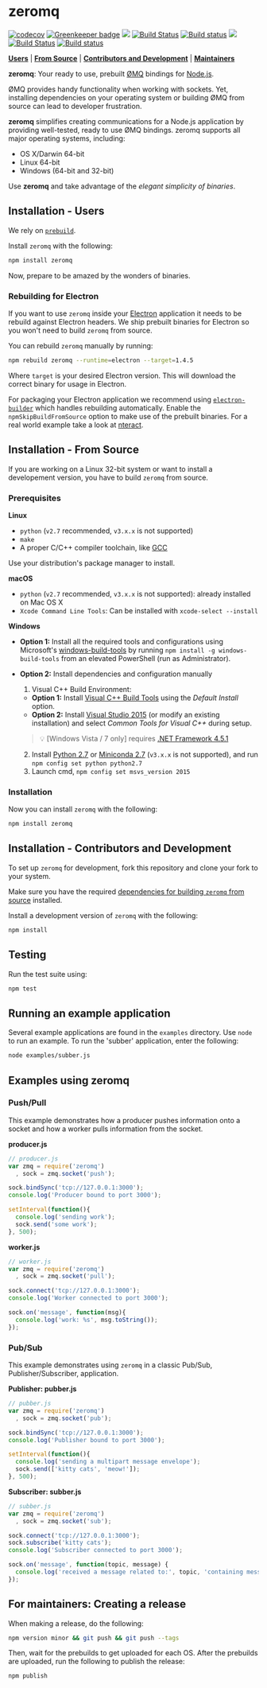 # zeromq

[![codecov](https://codecov.io/gh/zeromq/zeromq.js/branch/master/graph/badge.svg)](https://codecov.io/gh/zeromq/zeromq.js)
[![Greenkeeper badge](https://badges.greenkeeper.io/zeromq/zeromq.js.svg)](https://greenkeeper.io/)
[![](https://img.shields.io/badge/version-latest-blue.svg)](https://github.com/zeromq/zeromq.js)
[![Build Status](https://travis-ci.org/zeromq/zeromq.js.svg?branch=master)](https://travis-ci.org/zeromq/zeromq.js)
[![Build status](https://ci.appveyor.com/api/projects/status/6u7saauir2msxpou?svg=true)](https://ci.appveyor.com/project/zeromq/zeromq-js/branch/master)
[![](https://img.shields.io/badge/version-stable-blue.svg)](https://github.com/zeromq/zeromq.js/releases)
[![Build Status](https://travis-ci.org/zeromq/zeromq.js.svg?branch=prebuilt-testing)](https://travis-ci.org/zeromq/zeromq.js)
[![Build status](https://ci.appveyor.com/api/projects/status/w189dgubmg9darun/branch/master?svg=true)](https://ci.appveyor.com/project/zeromq/zeromq-js/branch/prebuilt-testing)

[**Users**](#installation---users) | [**From Source**](#installation---from-source) | [**Contributors and Development**](#installation---contributors-and-development) | [**Maintainers**](#for-maintainers-creating-a-release)

**zeromq**: Your ready to use, prebuilt [ØMQ](http://www.zeromq.org/)
bindings for [Node.js](https://nodejs.org/en/).

ØMQ provides handy functionality when working with sockets. Yet,
installing dependencies on your operating system or building ØMQ from
source can lead to developer frustration.

**zeromq** simplifies creating communications for a Node.js
application by providing well-tested, ready to use ØMQ bindings.
zeromq supports all major operating systems, including:

* OS X/Darwin 64-bit
* Linux 64-bit
* Windows (64-bit and 32-bit)

Use **zeromq** and take advantage of the *elegant simplicity of binaries*.


## Installation - Users

We rely on [`prebuild`](https://github.com/mafintosh/prebuild).

Install `zeromq` with the following:

```bash
npm install zeromq
```

Now, prepare to be amazed by the wonders of binaries.

### Rebuilding for Electron

If you want to use `zeromq` inside your [Electron](http://electron.atom.io/) application
it needs to be rebuild against Electron headers. We ship prebuilt binaries for Electron so you won't need to build `zeromq` from source.

You can rebuild `zeromq` manually by running:
```bash
npm rebuild zeromq --runtime=electron --target=1.4.5
```
Where `target` is your desired Electron version. This will download the correct binary for usage in Electron.

For packaging your Electron application we recommend using [`electron-builder`](https://github.com/electron-userland/electron-builder) which handles rebuilding automatically. Enable the `npmSkipBuildFromSource` option to make use of the prebuilt binaries. For a real world example take a look at [nteract](https://github.com/nteract/nteract/blob/master/package.json).


## Installation - From Source

If you are working on a Linux 32-bit system or want to install a developement version, you have to build `zeromq` from source.

### Prerequisites

**Linux**
- `python` (`v2.7` recommended, `v3.x.x` is not supported)
- `make`
- A proper C/C++ compiler toolchain, like [GCC](https://gcc.gnu.org/)

Use your distribution's package manager to install.

**macOS**

- `python` (`v2.7` recommended, `v3.x.x` is not supported): already installed on Mac OS X
- `Xcode Command Line Tools`: Can be installed with `xcode-select --install`

**Windows**

- **Option 1:** Install all the required tools and configurations using Microsoft's [windows-build-tools](https://github.com/felixrieseberg/windows-build-tools) by running `npm install -g windows-build-tools` from an elevated PowerShell (run as Administrator).
- **Option 2:** Install dependencies and configuration manually
   1. Visual C++ Build Environment:
     * **Option 1:** Install [Visual C++ Build Tools](http://go.microsoft.com/fwlink/?LinkId=691126) using the *Default Install* option.
     * **Option 2:** Install [Visual Studio 2015](https://www.visualstudio.com/products/visual-studio-community-vs) (or modify an existing installation) and select *Common Tools for Visual C++* during setup.  

  > :bulb: [Windows Vista / 7 only] requires [.NET Framework 4.5.1](http://www.microsoft.com/en-us/download/details.aspx?id=40773)

  2. Install [Python 2.7](https://www.python.org/downloads/) or [Miniconda 2.7](http://conda.pydata.org/miniconda.html) (`v3.x.x` is not supported), and run `npm config set python python2.7`
  3. Launch cmd, `npm config set msvs_version 2015`


### Installation

Now you can install `zeromq` with the following:

```bash
npm install zeromq
```

## Installation - Contributors and Development

To set up `zeromq` for development, fork this repository and
clone your fork to your system.

Make sure you have the required [dependencies for building `zeromq` from source](#installation---from-source) installed.

Install a development version of `zeromq` with the following:

```bash
npm install
```

## Testing

Run the test suite using:

```bash
npm test
```

## Running an example application

Several example applications are found in the `examples` directory. Use
`node` to run an example. To run the 'subber' application, enter the
following:

```bash
node examples/subber.js
```


## Examples using zeromq

### Push/Pull

This example demonstrates how a producer pushes information onto a
socket and how a worker pulls information from the socket.

**producer.js**

```js
// producer.js
var zmq = require('zeromq')
  , sock = zmq.socket('push');

sock.bindSync('tcp://127.0.0.1:3000');
console.log('Producer bound to port 3000');

setInterval(function(){
  console.log('sending work');
  sock.send('some work');
}, 500);
```

**worker.js**

```js
// worker.js
var zmq = require('zeromq')
  , sock = zmq.socket('pull');

sock.connect('tcp://127.0.0.1:3000');
console.log('Worker connected to port 3000');

sock.on('message', function(msg){
  console.log('work: %s', msg.toString());
});
```

### Pub/Sub

This example demonstrates using `zeromq` in a classic Pub/Sub,
Publisher/Subscriber, application.

**Publisher: pubber.js**

```js
// pubber.js
var zmq = require('zeromq')
  , sock = zmq.socket('pub');

sock.bindSync('tcp://127.0.0.1:3000');
console.log('Publisher bound to port 3000');

setInterval(function(){
  console.log('sending a multipart message envelope');
  sock.send(['kitty cats', 'meow!']);
}, 500);
```

**Subscriber: subber.js**

```js
// subber.js
var zmq = require('zeromq')
  , sock = zmq.socket('sub');

sock.connect('tcp://127.0.0.1:3000');
sock.subscribe('kitty cats');
console.log('Subscriber connected to port 3000');

sock.on('message', function(topic, message) {
  console.log('received a message related to:', topic, 'containing message:', message);
});
```


## For maintainers: Creating a release

When making a release, do the following:

```bash
npm version minor && git push && git push --tags
```

Then, wait for the prebuilds to get uploaded for each OS. After the
prebuilds are uploaded, run the following to publish the release:

```bash
npm publish
```
